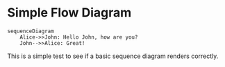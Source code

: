 # Simple Flow Diagram

```mermaid
sequenceDiagram
    Alice->>John: Hello John, how are you?
    John-->>Alice: Great!
```

This is a simple test to see if a basic sequence diagram renders correctly.
